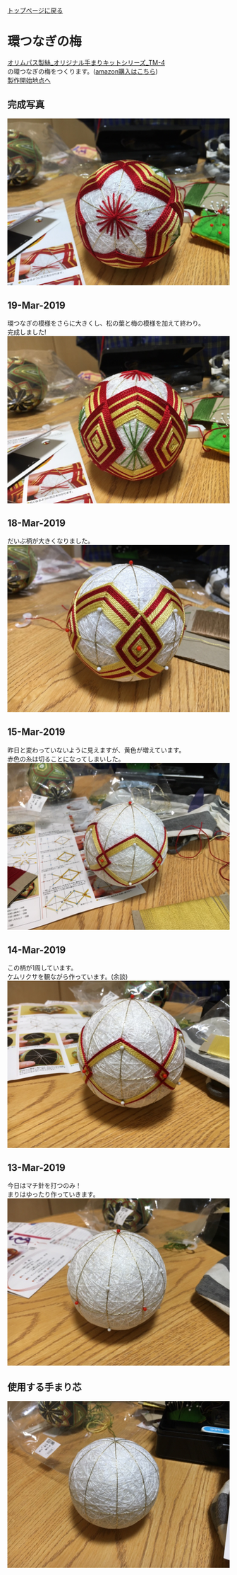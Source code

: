 [トップページに戻る](https://github.com/Masaki-Okuyama/Temari-craft/blob/master/README.md#temari-craft)

# 環つなぎの梅
[オリムパス製絲_オリジナル手まりキットシリーズ_TM-4](https://www.olympus-thread.com/lineup/handicraftkit/threadball/threadballkit/4971451625042.html/)  
の環つなぎの梅をつくります。([amazon購入はこちら](https://www.amazon.co.jp/dp/B002KLUOWG/ref=asc_df_B002KLUOWG2599934/?tag=jpgo-22&creative=9303&creativeASIN=B002KLUOWG&linkCode=df0&hvadid=218144493981&hvpos=1o2&hvnetw=g&hvrand=15627880556895059398&hvpone=&hvptwo=&hvqmt=&hvdev=c&hvdvcmdl=&hvlocint=&hvlocphy=1009298&hvtargid=pla-439585006766&th=1&psc=1))  
[製作開始地点へ](https://github.com/Masaki-Okuyama/Temari-craft/blob/master/Temari-diary/2nd-temari-craft.md#%E4%BD%BF%E7%94%A8%E3%81%99%E3%82%8B%E6%89%8B%E3%81%BE%E3%82%8A%E8%8A%AF)

## 完成写真  
![kantsunagi](https://github.com/Masaki-Okuyama/Temari-craft/blob/images/kantsunagi.jpg)

## 19-Mar-2019
環つなぎの模様をさらに大きくし、松の葉と梅の模様を加えて終わり。  
完成しました!  
![20190319](https://github.com/Masaki-Okuyama/Temari-craft/blob/images/20190319.jpg)

## 18-Mar-2019
だいぶ柄が大きくなりました。  
![20190318](https://github.com/Masaki-Okuyama/Temari-craft/blob/images/20190318.jpg)

## 15-Mar-2019
昨日と変わっていないように見えますが、黄色が増えています。  
赤色の糸は切ることになってしまいした。  
![20190315](https://github.com/Masaki-Okuyama/Temari-craft/blob/images/20190315.jpg)

## 14-Mar-2019
この柄が1周しています。  
ケムリクサを観ながら作っています。(余談)  
![20190314](https://github.com/Masaki-Okuyama/Temari-craft/blob/images/20190314.jpg)

## 13-Mar-2019
今日はマチ針を打つのみ！  
まりはゆったり作っていきます。
![20190313](https://github.com/Masaki-Okuyama/Temari-craft/blob/images/20190313.jpg)

## 使用する手まり芯
![2nd_before](https://github.com/Masaki-Okuyama/Temari-craft/blob/images/2nd_before.jpg)
